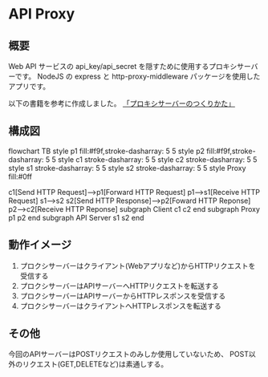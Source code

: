 # API Proxy
## 概要
Web API サービスの api_key/api_secret を隠すために使用するプロキシサーバーです。
NodeJS の express と http-proxy-middleware パッケージを使用したアプリです。

以下の書籍を参考に作成しました。
[「プロキシサーバーのつくりかた」](https://monotein.com/books/proxy-server-book)

## 構成図
   flowchart TB
   style p1 fill:#f9f,stroke-dasharray: 5 5
   style p2 fill:#f9f,stroke-dasharray: 5 5
   style c1 stroke-dasharray: 5 5
   style c2 stroke-dasharray: 5 5
   style s1 stroke-dasharray: 5 5
   style s2 stroke-dasharray: 5 5
   style Proxy fill:#0ff
   
   c1[Send HTTP Request]-->p1[Forward HTTP Request]
   p1-->s1[Receive HTTP Request]
   s1-->s2
   s2[Send HTTP Response]-->p2[Foward HTTP Reponse]
   p2-->c2[Receive HTTP Reponse]
   subgraph Client
       c1
       c2
   end
   subgraph Proxy
       p1
       p2
   end
   subgraph API Server
       s1
       s2
   end

## 動作イメージ
1. プロクシサーバーはクライアント(Webアプリなど)からHTTPリクエストを受信する
1. プロクシサーバーはAPIサーバーへHTTPリクエストを転送する
1. プロクシサーバーはAPIサーバーからHTTPレスポンスを受信する
1. プロクシサーバーはクライアントへHTTPレスポンスを転送する

## その他
今回のAPIサーバーはPOSTリクエストのみしか使用していないため、
POST以外のリクエスト(GET,DELETEなど)は素通しする。
